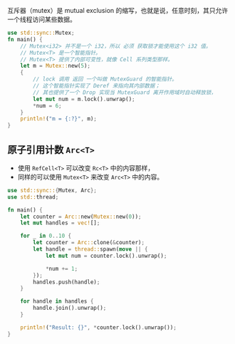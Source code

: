 互斥器（mutex）是 mutual exclusion 的缩写，也就是说，任意时刻，其只允许一个线程访问某些数据。

```rust
use std::sync::Mutex;
fn main() {
    // Mutex<i32> 并不是一个 i32，所以 必须 获取锁才能使用这个 i32 值。
    // Mutex<T> 是一个智能指针。
    // Mutex<T> 提供了内部可变性，就像 Cell 系列类型那样。
    let m = Mutex::new(5);
    {
        // lock 调用 返回 一个叫做 MutexGuard 的智能指针。
        // 这个智能指针实现了 Deref 来指向其内部数据；
        // 其也提供了一个 Drop 实现当 MutexGuard 离开作用域时自动释放锁，
        let mut num = m.lock().unwrap();
        *num = 6;
    }
    println!("m = {:?}", m);
}
```

## 原子引用计数 `Arc<T>`

- 使用 `RefCell<T>` 可以改变 `Rc<T>` 中的内容那样，
- 同样的可以使用 `Mutex<T>` 来改变 `Arc<T>` 中的内容。

```rust
use std::sync::{Mutex, Arc};
use std::thread;

fn main() {
    let counter = Arc::new(Mutex::new(0));
    let mut handles = vec![];

    for _ in 0..10 {
        let counter = Arc::clone(&counter);
        let handle = thread::spawn(move || {
            let mut num = counter.lock().unwrap();

            *num += 1;
        });
        handles.push(handle);
    }

    for handle in handles {
        handle.join().unwrap();
    }

    println!("Result: {}", *counter.lock().unwrap());
}
```
